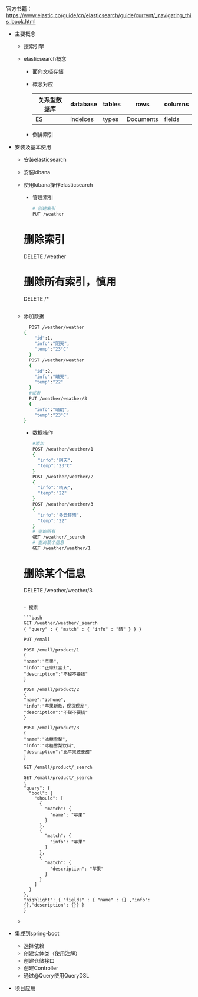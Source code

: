 官方书籍：https://www.elastic.co/guide/cn/elasticsearch/guide/current/_navigating_this_book.html



- 主要概念

  - 搜索引擎

  - elasticsearch概念

    - 面向文档存储

    - 概念对应

      | 关系型数据库 | database | tables | rows      | columns |
      | ------------ | -------- | ------ | --------- | ------- |
      | ES           | indeices | types  | Documents | fields  |

    - 倒排索引

- 安装及基本使用

  - 安装elasticsearch

  - 安装kibana

  - 使用kibana操作elasticsearch

    - 管理索引

      ```bash
      # 创建索引
      PUT /weather
      ```
    # 删除索引
      DELETE /weather
    # 删除所有索引，慎用
      DELETE /*
    
      ```
    
      ```
    
  - 添加数据
    
    ```bash
      POST /weather/weather
    {
        "id":1,
        "info":"阴天",
        "temp":"23°C"
      }
      POST /weather/weather
      {
        "id":2,
        "info":"晴天",
        "temp":"22"
      }
      #或者
      PUT /weather/weather/3
      {
        "info":"晴朗",
        "temp":"23°C"
    }
    ```

    - 数据操作
    
      ```bash
      #添加
      POST /weather/weather/1
      {
        "info":"阴天",
        "temp":"23°C"
      }
      POST /weather/weather/2
      {
        "info":"晴天",
        "temp":"22"
      }
      POST /weather/weather/3
      {
        "info":"多云转晴",
        "temp":"22"
      }
      # 查询所有
      GET /weather/_search
      # 查询某个信息
      GET /weather/weather/1
      ```
    # 删除某个信息
      DELETE /weather/weather/3
      ```
    
    - 搜索
    
    ​```bash
    GET /weather/weather/_search 
    { "query" : { "match" : { "info" : "晴" } } }
    
    PUT /emall
    
    POST /emall/product/1
    {
      "name":"苹果",
      "info":"正宗红富士",
      "description":"不甜不要钱"
    }
    
    POST /emall/product/2
    {
      "name":"iphone",
      "info":"苹果新款，现货现发",
      "description":"不甜不要钱"
    }
    
    POST /emall/product/3
    {
      "name":"冰糖雪梨",
      "info":"冰糖雪梨饮料",
      "description":"比苹果还要甜"
    }
    
    GET /emall/product/_search 
    
    GET /emall/product/_search 
    {
      "query": {
        "bool": {
          "should": [
            {
              "match": {
                "name": "苹果"
              }
            },
            {
              "match": {
                "info": "苹果"
              }
            },
            {
              "match": {
                "description": "苹果"
              }
            }
          ]
        }
      },
      "highlight": { "fields" : { "name" : {} ,"info":{},"description": {}} }
    }
    
      ```
    
  - 

- 集成到spring-boot
  - 选择依赖
  - 创建实体类（使用注解）
  - 创建仓储接口
  - 创建Controller
  - 通过@Query使用QueryDSL

- 项目应用